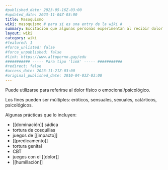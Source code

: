 ```yaml
---
#published_date: 2023-05-16Z-03:00
#updated_date: 2023-11-04Z-03:00
title: Masoquismo
wiki: masoquismo # para si es una entry de la wiki #
summary: Excitación que algunas personas experimentan al recibir dolor y/o sufrir de forma consensuada.
layout: wiki
category: wiki
#featured: 1
#force_unlisted: false
#force_unpublished: false
#link: https://www.altoporno.gay/edu
########### ----- Para tipo 'link' ----- ###########
#redirect: false
#access_date: 2023-11-21Z-03:00
#original_published_date: 2010-04-03Z-03:00
---
```


Puede utilizarse para referirse al dolor físico o emocional/psicológico.

Los fines pueden ser múltiples: eróticos, sensuales, sexuales, catárticos, psicológicos. 

Algunas prácticas que lo incluyen: 
- [[dominación]] sádica
- tortura de cosquillas
- juegos de [[impacto]]
- [[predicamento]]
- tortura genital
- CBT
- juegos con el [[dolor]]
- [[humillación]]
